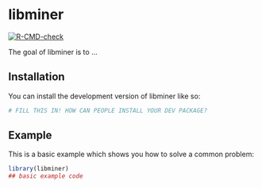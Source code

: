
# libminer

<!-- badges: start -->
[![R-CMD-check](https://github.com/CarolineOhrman/libminer/actions/workflows/R-CMD-check.yaml/badge.svg)](https://github.com/CarolineOhrman/libminer/actions/workflows/R-CMD-check.yaml)
<!-- badges: end -->

The goal of libminer is to ...

## Installation

You can install the development version of libminer like so:

``` r
# FILL THIS IN! HOW CAN PEOPLE INSTALL YOUR DEV PACKAGE?
```

## Example

This is a basic example which shows you how to solve a common problem:

``` r
library(libminer)
## basic example code
```

